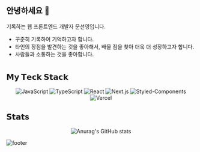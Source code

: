 <!-- ![header](https://capsule-render.vercel.app/api?type=Slice&color=F0953E&height=120&section=header) -->

## 안녕하세요 👋 
기록하는 웹 프론트엔드 개발자 문선영입니다.

- 꾸준히 기록하여 기억하고자 합니다.
- 타인의 장점을 발견하는 것을 좋아해서, 배울 점을 찾아 더욱 더 성장하고자 합니다.
- 사람들과 소통하는 것을 좋아합니다.


#
## 𝗠𝘆 𝗧𝗲𝗰𝗸 𝗦𝘁𝗮𝗰𝗸

<div align="center">
  
![JavaScript](https://img.shields.io/badge/JavaScript-F7DF1E?style=flat-square&logo=javascript&logoColor=white)
![TypeScript](https://img.shields.io/badge/-TypeScript-007ACC?style=flat-square&logo=typescript)
![React](https://img.shields.io/badge/React-61DAFB?style=flat-square&logo=react&logoColor=white)
![Next.js](https://img.shields.io/badge/Next.js-000000?style=flat-square&logo=next.js&logoColor=white)
![Styled-Components](https://img.shields.io/badge/Styled_Components-DB7093?style=flat-square&logo=styled-components&logoColor=white)
![Vercel](https://img.shields.io/badge/Vercel-000000?style=flat-square&logo=vercel&logoColor=white)
  
</div>



## 𝗦𝘁𝗮𝘁s
<div align="center">
  
![Anurag's GitHub stats](https://github-readme-stats.vercel.app/api?username=moonseonyeong&show_icons=true&theme=flag-india)
<!-- ![Top Langs](https://github-readme-stats.vercel.app/api/top-langs/?username=moonseonyeong&hide=TeX&layout=compact) -->
  
</div>


<!-- #
<p align="center"> -->

<!-- <a href="https://github.com/moonseonyeong" target="_blank"><img alt="moonseonyeong" src="https://badges.pufler.dev/visits/moonseonyeong/moonseonyeong?logo=GitHub&label=visits&color=success&logoColor=white&style=flat-square"/></a> -->
<!-- ![](https://komarev.com/ghpvc/?username=moonseonyeong&label=views&style=plastic&color=ff827f) -->
  
<!-- </p> -->


![footer](https://capsule-render.vercel.app/api?type=Slice&color=F0953E&height=120&section=footer)
